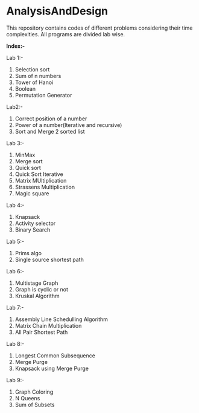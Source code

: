 # AnalysisAndDesign
This repository contains codes of different problems considering their time complexities. All programs are divided lab wise.

**Index:-**

Lab 1:-
1. Selection sort
2. Sum of n numbers
3. Tower of Hanoi
4. Boolean
5. Permutation Generator 

Lab2:-
1. Correct position of a number
2. Power of a number(Iterative and recursive)
3. Sort and Merge 2 sorted list

Lab 3:-
1. MinMax
2. Merge sort
3. Quick sort
4. Quick Sort Iterative
5. Matrix MUltiplication
6. Strassens Multiplication
7. Magic square
   

Lab 4:-
1. Knapsack
2. Activity selector
3. Binary Search

Lab 5:-
1. Prims algo
2. Single source shortest path

Lab 6:-
1. Multistage Graph
2. Graph is cyclic or not
3. Kruskal Algorithm

Lab 7:-
1. Assembly Line Schedulling Algorithm
2. Matrix Chain Multiplication
3. All Pair Shortest Path

Lab 8:-
1. Longest Common Subsequence
2. Merge Purge
3. Knapsack using Merge Purge

Lab 9:-
1. Graph Coloring
2. N Queens
3. Sum of Subsets

